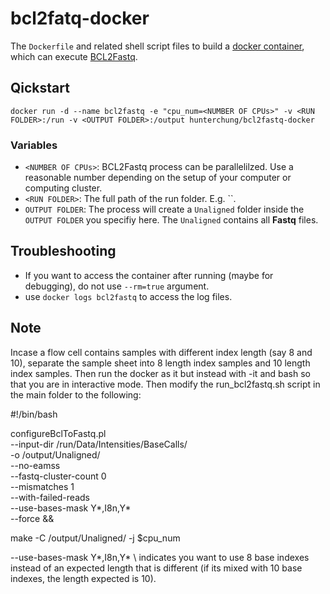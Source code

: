 # bcl2fatq-docker

The `Dockerfile` and related shell script files to build a [docker container](https://www.docker.com/),
which can execute [BCL2Fastq](http://support.illumina.com/content/dam/illumina-support/documents/documentation/software_documentation/bcl2fastq/bcl2fastq_letterbooklet_15038058brpmi.pdf).

## Qickstart
`docker run -d --name bcl2fastq -e "cpu_num=<NUMBER OF CPUs>" -v <RUN FOLDER>:/run -v <OUTPUT FOLDER>:/output hunterchung/bcl2fastq-docker`
### Variables
* `<NUMBER OF CPUs>`: BCL2Fastq process can be parallelilzed. Use a reasonable number depending
on the setup of your computer or computing cluster.
* `<RUN FOLDER>`: The full path of the run folder. E.g. ``.
* `OUTPUT FOLDER`: The process will create a `Unaligned` folder inside the `OUTPUT FOLDER` you specifiy here. The `Unaligned` contains all **Fastq** files.

## Troubleshooting
* If you want to access the container after running (maybe for debugging), do not use `--rm=true` argument.
* use `docker logs bcl2fastq` to access the log files.

## Note
Incase a flow cell contains samples with different index length (say 8 and 10), separate the sample sheet into 8 length index samples and 10 length index samples. Then run the docker as it but instead with -it and bash so that you are in interactive mode. Then modify the run_bcl2fastq.sh script in the main folder to the following:

#!/bin/bash

configureBclToFastq.pl \
--input-dir /run/Data/Intensities/BaseCalls/ \
-o /output/Unaligned/ \
--no-eamss \
--fastq-cluster-count 0 \
--mismatches 1 \
--with-failed-reads \
--use-bases-mask Y*,I8n,Y* \
--force &&

make -C /output/Unaligned/ -j $cpu_num

--use-bases-mask Y*,I8n,Y* \ indicates you want to use 8 base indexes instead of an expected length that is different (if its mixed with 10 base indexes, the length expected is 10). 
